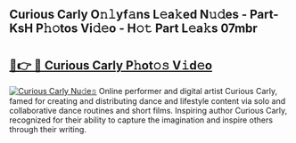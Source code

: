## Curious Carly O𝚗𝚕yf𝚊ns L𝚎a𝚔ed N𝚞𝚍es - Part-KsH P𝚑𝚘tos Vi𝚍𝚎o - H𝚘𝚝 Part L𝚎a𝚔s 07mbr

# <h2><a href="http://kf2tdwf.oniu.top/?m=Curious+Carly">🔗👉 🔴 Curious Carly P𝚑ot𝚘𝚜 V𝚒d𝚎o</a></h2>

[![Curious Carly Nu𝚍e𝚜](https://i.imgur.com/0qMVB7G.gif)](http://kf2tdwf.oniu.top/?m=Curious+Carly)
Online performer and digital artist Curious Carly, famed for creating and distributing dance and lifestyle content via solo and collaborative dance routines and short films. Inspiring author Curious Carly, recognized for their ability to capture the imagination and inspire others through their writing.  

